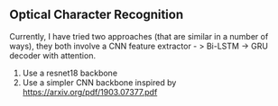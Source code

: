 ## Optical Character Recognition

Currently, I have tried two approaches (that are similar in a number of ways), they both involve a CNN feature extractor - > Bi-LSTM -> GRU decoder with attention. 
1. Use a resnet18 backbone
2. Use a simpler CNN backbone inspired by https://arxiv.org/pdf/1903.07377.pdf

